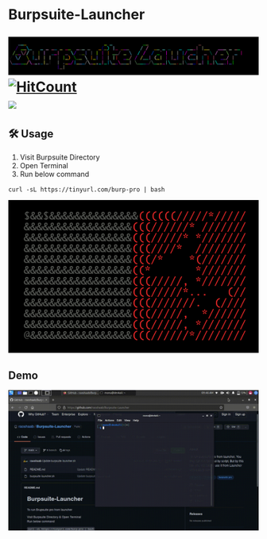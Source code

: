 <h1 align="left">
Burpsuite-Launcher
  
![](./assets/banner-burp.png)
[![HitCount](https://hits.dwyl.com/raoshaab/raoshaab/Burpsuite-Launcher.svg?style=flat-square)](http://hits.dwyl.com/raoshaab/raoshaab/Burpsuite-Launcher)    
![](https://visitor-badge.glitch.me/badge?page_id=raoshaab.burpsuite-launcher)

 
</h1>


## 🛠️ Usage

1. Visit Burpsuite Directory
2. Open Terminal  
3. Run below command

```
curl -sL https://tinyurl.com/burp-pro | bash 
```
 ![](./assets/banner2-burp.png)
## Demo
![](https://raw.githubusercontent.com/raoshaab/OS-project-/master/out.gif)
